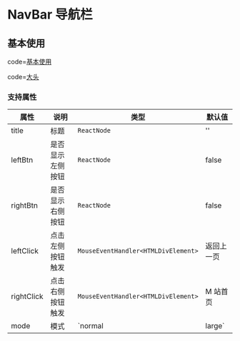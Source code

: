 # NavBar 导航栏

## 基本使用

code=[基本使用](nav-bar)

code=[大头](nav-bar-width-addonBottom)

### 支持属性

| 属性       | 说明             | 类型                                | 默认值     |
| ---------- | ---------------- | ----------------------------------- | ---------- |
| title      | 标题             | `ReactNode`                         | ''         |
| leftBtn    | 是否显示左侧按钮 | `ReactNode`                         | false      |
| rightBtn   | 是否显示右侧按钮 | `ReactNode`                         | false      |
| leftClick  | 点击左侧按钮触发 | `MouseEventHandler<HTMLDivElement>` | 返回上一页 |
| rightClick | 点击右侧按钮触发 | `MouseEventHandler<HTMLDivElement>` | M 站首页   |
| mode       | 模式           | `normal | large`                     |normal|
